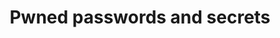 ---
title: "Pwned passwords and secrets"
description: "More information on detected pwned secrets in Home Assistant."
---